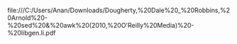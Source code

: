 file:///C:/Users/Anan/Downloads/Dougherty,%20Dale%20_%20Robbins,%20Arnold%20-%20sed%20&%20awk%20(2010,%20O'Reilly%20Media)%20-%20libgen.li.pdf

